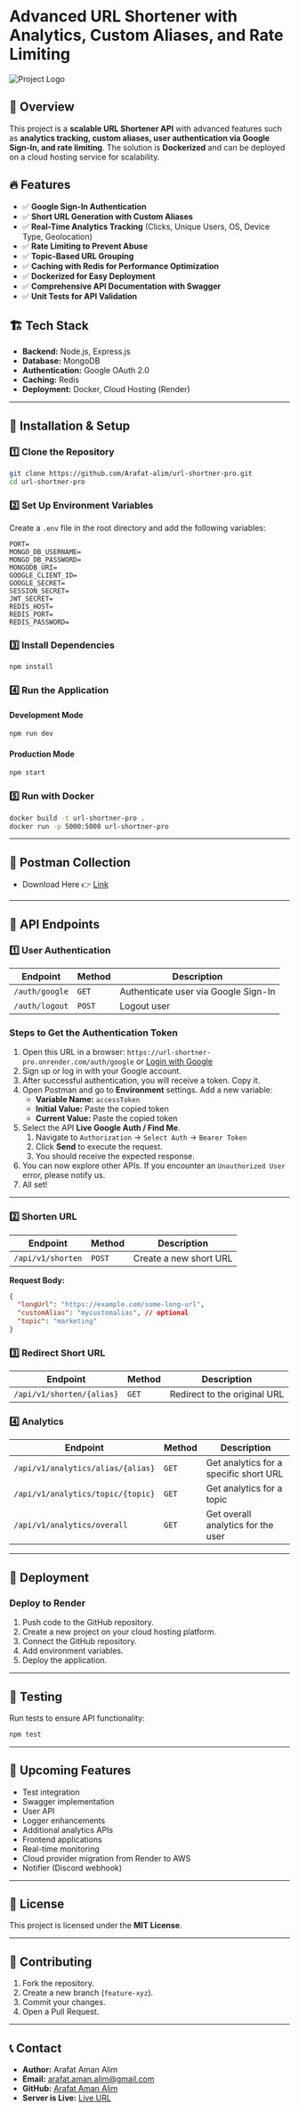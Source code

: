 # Advanced URL Shortener with Analytics, Custom Aliases, and Rate Limiting

![Project Logo](https://res.cloudinary.com/cocoder/image/upload/v1738152945/Projects/url_shortner/url-shortner_obfbk3.png)

## 🚀 Overview

This project is a **scalable URL Shortener API** with advanced features such as **analytics tracking, custom aliases, user authentication via Google Sign-In, and rate limiting**. The solution is **Dockerized** and can be deployed on a cloud hosting service for scalability.

## 🔥 Features

- ✅ **Google Sign-In Authentication**
- ✅ **Short URL Generation with Custom Aliases**
- ✅ **Real-Time Analytics Tracking** (Clicks, Unique Users, OS, Device Type, Geolocation)
- ✅ **Rate Limiting to Prevent Abuse**
- ✅ **Topic-Based URL Grouping**
- ✅ **Caching with Redis for Performance Optimization**
- ✅ **Dockerized for Easy Deployment**
- ✅ **Comprehensive API Documentation with Swagger**
- ✅ **Unit Tests for API Validation**

## 🏗️ Tech Stack

- **Backend:** Node.js, Express.js
- **Database:** MongoDB
- **Authentication:** Google OAuth 2.0
- **Caching:** Redis
- **Deployment:** Docker, Cloud Hosting (Render)

---

## 📌 Installation & Setup

### 1️⃣ Clone the Repository

```bash
git clone https://github.com/Arafat-alim/url-shortner-pro.git
cd url-shortner-pro
```

### 2️⃣ Set Up Environment Variables

Create a `.env` file in the root directory and add the following variables:

```env
PORT=
MONGO_DB_USERNAME=
MONGO_DB_PASSWORD=
MONGODB_URI=
GOOGLE_CLIENT_ID=
GOOGLE_SECRET=
SESSION_SECRET=
JWT_SECRET=
REDIS_HOST=
REDIS_PORT=
REDIS_PASSWORD=
```

### 3️⃣ Install Dependencies

```bash
npm install
```

### 4️⃣ Run the Application

#### Development Mode

```bash
npm run dev
```

#### Production Mode

```bash
npm start
```

### 5️⃣ Run with Docker

```bash
docker build -t url-shortner-pro .
docker run -p 5000:5000 url-shortner-pro
```

---

## 📮 Postman Collection

- Download Here 👉 [Link](https://bit.ly/4hr3N4M)

---

## 📌 API Endpoints

### 1️⃣ **User Authentication**

| Endpoint       | Method | Description                          |
| -------------- | ------ | ------------------------------------ |
| `/auth/google` | `GET`  | Authenticate user via Google Sign-In |
| `/auth/logout` | `POST` | Logout user                          |

### **Steps to Get the Authentication Token**

1. Open this URL in a browser: `https://url-shortner-pro.onrender.com/auth/google` or [Login with Google](https://url-shortner-pro.onrender.com/auth/google)
2. Sign up or log in with your Google account.
3. After successful authentication, you will receive a token. Copy it.
4. Open Postman and go to **Environment** settings. Add a new variable:
   - **Variable Name:** `accessToken`
   - **Initial Value:** Paste the copied token
   - **Current Value:** Paste the copied token
5. Select the API **Live Google Auth / Find Me**.
   1. Navigate to `Authorization` -> `Select Auth` -> `Bearer Token`
   2. Click **Send** to execute the request.
   3. You should receive the expected response.
6. You can now explore other APIs. If you encounter an `Unauthorized User` error, please notify us.
7. All set!

---

### 2️⃣ **Shorten URL**

| Endpoint          | Method | Description            |
| ----------------- | ------ | ---------------------- |
| `/api/v1/shorten` | `POST` | Create a new short URL |

**Request Body:**

```json
{
  "longUrl": "https://example.com/some-long-url",
  "customAlias": "mycustomalias", // optional
  "topic": "marketing"
}
```

### 3️⃣ **Redirect Short URL**

| Endpoint                  | Method | Description                  |
| ------------------------- | ------ | ---------------------------- |
| `/api/v1/shorten/{alias}` | `GET`  | Redirect to the original URL |

### 4️⃣ **Analytics**

| Endpoint                          | Method | Description                            |
| --------------------------------- | ------ | -------------------------------------- |
| `/api/v1/analytics/alias/{alias}` | `GET`  | Get analytics for a specific short URL |
| `/api/v1/analytics/topic/{topic}` | `GET`  | Get analytics for a topic              |
| `/api/v1/analytics/overall`       | `GET`  | Get overall analytics for the user     |

---

## 🚀 Deployment

### **Deploy to Render**

1. Push code to the GitHub repository.
2. Create a new project on your cloud hosting platform.
3. Connect the GitHub repository.
4. Add environment variables.
5. Deploy the application.

---

## 🧪 Testing

Run tests to ensure API functionality:

```bash
npm test
```

---

## 💪 Upcoming Features

- Test integration
- Swagger implementation
- User API
- Logger enhancements
- Additional analytics APIs
- Frontend applications
- Real-time monitoring
- Cloud provider migration from Render to AWS
- Notifier (Discord webhook)

---

## 📜 License

This project is licensed under the **MIT License**.

---

## 🤝 Contributing

1. Fork the repository.
2. Create a new branch (`feature-xyz`).
3. Commit your changes.
4. Open a Pull Request.

---

## 📞 Contact

- **Author:** Arafat Aman Alim
- **Email:** arafat.aman.alim@gmail.com
- **GitHub:** [Arafat Aman Alim](https://github.com/arafat-alim)
- **Server is Live:** [Live URL](https://url-shortner-pro.onrender.com)
